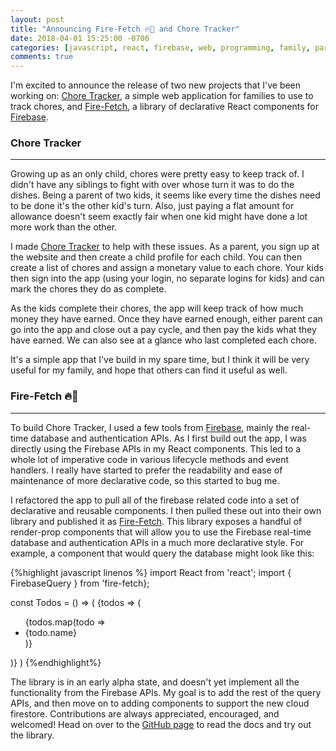 ```yaml
---
layout: post
title: "Announcing Fire-Fetch 🔥🐶 and Chore Tracker"
date: 2018-04-01 15:25:00 -0700
categories: [javascript, react, firebase, web, programming, family, parenting]
comments: true
---
```


I'm excited to announce the release of two new projects that I've been working on: [Chore Tracker](https://chore-tracker.surge.sh), a simple web application for families to use to track chores, and [Fire-Fetch](https://github.com/bodiddlie/fire-fetch), a library of declarative React components for [Firebase](https://firebase.google.com).

### Chore Tracker

---

Growing up as an only child, chores were pretty easy to keep track of. I didn't have any siblings to fight with over whose turn it was to do the dishes. Being a parent of two kids, it seems like every time the dishes need to be done it's the other kid's turn. Also, just paying a flat amount for allowance doesn't seem exactly fair when one kid might have done a lot more work than the other.

I made [Chore Tracker](https://chore-tracker.surge.sh) to help with these issues. As a parent, you sign up at the website and then create a child profile for each child. You can then create a list of chores and assign a monetary value to each chore. Your kids then sign into the app (using your login, no separate logins for kids) and can mark the chores they do as complete.

As the kids complete their chores, the app will keep track of how much money they have earned. Once they have earned enough, either parent can go into the app and close out a pay cycle, and then pay the kids what they have earned. We can also see at a glance who last completed each chore.

It's a simple app that I've build in my spare time, but I think it will be very useful for my family, and hope that others can find it useful as well.

### Fire-Fetch 🔥🐶

---

To build Chore Tracker, I used a few tools from [Firebase](https://firebase.google.com), mainly the real-time database and authentication APIs. As I first build out the app, I was directly using the Firebase APIs in my React components. This led to a whole lot of imperative code in various lifecycle methods and event handlers. I really have started to prefer the readability and ease of maintenance of more declarative code, so this started to bug me.

I refactored the app to pull all of the firebase related code into a set of declarative and reusable components. I then pulled these out into their own library and published it as [Fire-Fetch](https://github.com/boiddlie/fire-fetch). This library exposes a handful of render-prop components that will allow you to use the Firebase real-time database and authentication APIs in a much more declarative style. For example, a component that would query the database might look like this:

{%highlight javascript linenos %}
import React from 'react';
import { FirebaseQuery } from 'fire-fetch};

const Todos = () => (
  <FirebaseQuery path="todos" toArray on>
    {todos => (
      <ul>
        {todos.map(todo => <li key={todo.id}>{todo.name}</li>)}
      </ul>
    )}
  </FirebaseQuery>
)
{%endhighlight%}

The library is in an early alpha state, and doesn't yet implement all the functionality from the Firebase APIs. My goal is to add the rest of the query APIs, and then move on to adding components to support the new cloud firestore. Contributions are always appreciated, encouraged, and welcomed! Head on over to the [GitHub page](https://github.com/bodiddlie/fire-fetch) to read the docs and try out the library.
